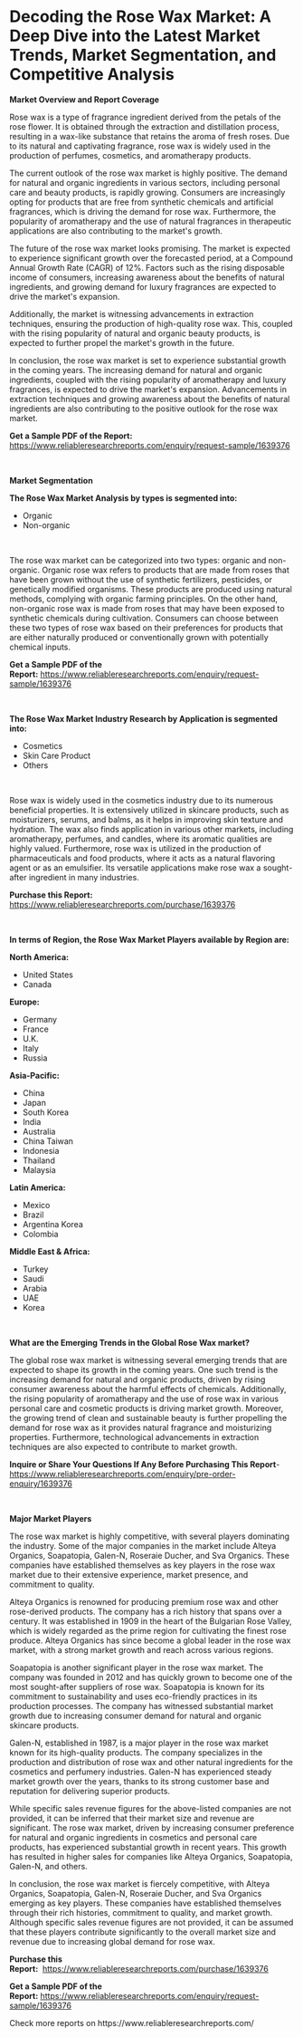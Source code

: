 <p><h1>Decoding the Rose Wax Market: A Deep Dive into the Latest Market Trends, Market Segmentation, and Competitive Analysis</h1></p><p><strong>Market Overview and Report Coverage</strong></p>
<p><p>Rose wax is a type of fragrance ingredient derived from the petals of the rose flower. It is obtained through the extraction and distillation process, resulting in a wax-like substance that retains the aroma of fresh roses. Due to its natural and captivating fragrance, rose wax is widely used in the production of perfumes, cosmetics, and aromatherapy products.</p><p>The current outlook of the rose wax market is highly positive. The demand for natural and organic ingredients in various sectors, including personal care and beauty products, is rapidly growing. Consumers are increasingly opting for products that are free from synthetic chemicals and artificial fragrances, which is driving the demand for rose wax. Furthermore, the popularity of aromatherapy and the use of natural fragrances in therapeutic applications are also contributing to the market's growth.</p><p>The future of the rose wax market looks promising. The market is expected to experience significant growth over the forecasted period, at a Compound Annual Growth Rate (CAGR) of 12%. Factors such as the rising disposable income of consumers, increasing awareness about the benefits of natural ingredients, and growing demand for luxury fragrances are expected to drive the market's expansion.</p><p>Additionally, the market is witnessing advancements in extraction techniques, ensuring the production of high-quality rose wax. This, coupled with the rising popularity of natural and organic beauty products, is expected to further propel the market's growth in the future.</p><p>In conclusion, the rose wax market is set to experience substantial growth in the coming years. The increasing demand for natural and organic ingredients, coupled with the rising popularity of aromatherapy and luxury fragrances, is expected to drive the market's expansion. Advancements in extraction techniques and growing awareness about the benefits of natural ingredients are also contributing to the positive outlook for the rose wax market.</p></p>
<p><strong>Get a Sample PDF of the Report:</strong> <a href="https://www.reliableresearchreports.com/enquiry/request-sample/1639376">https://www.reliableresearchreports.com/enquiry/request-sample/1639376</a></p>
<p>&nbsp;</p>
<p><strong>Market Segmentation</strong></p>
<p><strong>The Rose Wax Market Analysis by types is segmented into:</strong></p>
<p><ul><li>Organic</li><li>Non-organic</li></ul></p>
<p>&nbsp;</p>
<p><p>The rose wax market can be categorized into two types: organic and non-organic. Organic rose wax refers to products that are made from roses that have been grown without the use of synthetic fertilizers, pesticides, or genetically modified organisms. These products are produced using natural methods, complying with organic farming principles. On the other hand, non-organic rose wax is made from roses that may have been exposed to synthetic chemicals during cultivation. Consumers can choose between these two types of rose wax based on their preferences for products that are either naturally produced or conventionally grown with potentially chemical inputs.</p></p>
<p><strong>Get a Sample PDF of the Report:</strong>&nbsp;<a href="https://www.reliableresearchreports.com/enquiry/request-sample/1639376">https://www.reliableresearchreports.com/enquiry/request-sample/1639376</a></p>
<p>&nbsp;</p>
<p><strong>The Rose Wax Market Industry Research by Application is segmented into:</strong></p>
<p><ul><li>Cosmetics</li><li>Skin Care Product</li><li>Others</li></ul></p>
<p>&nbsp;</p>
<p><p>Rose wax is widely used in the cosmetics industry due to its numerous beneficial properties. It is extensively utilized in skincare products, such as moisturizers, serums, and balms, as it helps in improving skin texture and hydration. The wax also finds application in various other markets, including aromatherapy, perfumes, and candles, where its aromatic qualities are highly valued. Furthermore, rose wax is utilized in the production of pharmaceuticals and food products, where it acts as a natural flavoring agent or as an emulsifier. Its versatile applications make rose wax a sought-after ingredient in many industries.</p></p>
<p><strong>Purchase this Report:</strong>&nbsp; <a href="https://www.reliableresearchreports.com/purchase/1639376">https://www.reliableresearchreports.com/purchase/1639376</a></p>
<p>&nbsp;</p>
<p><strong>In terms of Region, the Rose Wax Market Players available by Region are:</strong></p>
<p>
    <p> <strong> North America: </strong>
        <ul>
            <li>United States</li>
            <li>Canada</li>
        </ul>
        </p> 
    <p> <strong> Europe: </strong>
        <ul>
            <li>Germany</li>
            <li>France</li>
            <li>U.K.</li>
            <li>Italy</li>
            <li>Russia</li>
        </ul>
        </p> 
    <p> <strong> Asia-Pacific: </strong>
        <ul>
            <li>China</li>
            <li>Japan</li>
            <li>South Korea</li>
            <li>India</li>
            <li>Australia</li>
            <li>China Taiwan</li>
            <li>Indonesia</li>
            <li>Thailand</li>
            <li>Malaysia</li>
        </ul>
        </p> 
    <p> <strong> Latin America: </strong>
        <ul>
            <li>Mexico</li>
            <li>Brazil</li>
            <li>Argentina Korea</li>
            <li>Colombia</li>
        </ul>
        </p> 
    <p> <strong> Middle East & Africa: </strong>
        <ul>
            <li>Turkey</li>
            <li>Saudi</li>
            <li>Arabia</li>
            <li>UAE</li>
            <li>Korea</li>
        </ul>
    </p>
    </p>
<p>&nbsp;</p>
<p><strong>What are the Emerging Trends in the Global Rose Wax market?</strong></p>
<p><p>The global rose wax market is witnessing several emerging trends that are expected to shape its growth in the coming years. One such trend is the increasing demand for natural and organic products, driven by rising consumer awareness about the harmful effects of chemicals. Additionally, the rising popularity of aromatherapy and the use of rose wax in various personal care and cosmetic products is driving market growth. Moreover, the growing trend of clean and sustainable beauty is further propelling the demand for rose wax as it provides natural fragrance and moisturizing properties. Furthermore, technological advancements in extraction techniques are also expected to contribute to market growth.</p></p>
<p><strong>Inquire or Share Your Questions If Any Before Purchasing This Report</strong>- <a href="https://www.reliableresearchreports.com/enquiry/pre-order-enquiry/1639376">https://www.reliableresearchreports.com/enquiry/pre-order-enquiry/1639376</a></p>
<p>&nbsp;</p>
<p><strong>Major Market Players</strong></p>
<p><p>The rose wax market is highly competitive, with several players dominating the industry. Some of the major companies in the market include Alteya Organics, Soapatopia, Galen-N, Roseraie Ducher, and Sva Organics. These companies have established themselves as key players in the rose wax market due to their extensive experience, market presence, and commitment to quality.</p><p>Alteya Organics is renowned for producing premium rose wax and other rose-derived products. The company has a rich history that spans over a century. It was established in 1909 in the heart of the Bulgarian Rose Valley, which is widely regarded as the prime region for cultivating the finest rose produce. Alteya Organics has since become a global leader in the rose wax market, with a strong market growth and reach across various regions.</p><p>Soapatopia is another significant player in the rose wax market. The company was founded in 2012 and has quickly grown to become one of the most sought-after suppliers of rose wax. Soapatopia is known for its commitment to sustainability and uses eco-friendly practices in its production processes. The company has witnessed substantial market growth due to increasing consumer demand for natural and organic skincare products.</p><p>Galen-N, established in 1987, is a major player in the rose wax market known for its high-quality products. The company specializes in the production and distribution of rose wax and other natural ingredients for the cosmetics and perfumery industries. Galen-N has experienced steady market growth over the years, thanks to its strong customer base and reputation for delivering superior products.</p><p>While specific sales revenue figures for the above-listed companies are not provided, it can be inferred that their market size and revenue are significant. The rose wax market, driven by increasing consumer preference for natural and organic ingredients in cosmetics and personal care products, has experienced substantial growth in recent years. This growth has resulted in higher sales for companies like Alteya Organics, Soapatopia, Galen-N, and others.</p><p>In conclusion, the rose wax market is fiercely competitive, with Alteya Organics, Soapatopia, Galen-N, Roseraie Ducher, and Sva Organics emerging as key players. These companies have established themselves through their rich histories, commitment to quality, and market growth. Although specific sales revenue figures are not provided, it can be assumed that these players contribute significantly to the overall market size and revenue due to increasing global demand for rose wax.</p></p>
<p><strong>Purchase this Report:</strong>&nbsp;&nbsp;<a href="https://www.reliableresearchreports.com/purchase/1639376">https://www.reliableresearchreports.com/purchase/1639376</a></p>
<p></p>
<p><strong>Get a Sample PDF of the Report:</strong>&nbsp;<a href="https://www.reliableresearchreports.com/enquiry/request-sample/1639376">https://www.reliableresearchreports.com/enquiry/request-sample/1639376</a></p>
<p>Check more reports on https://www.reliableresearchreports.com/</p>